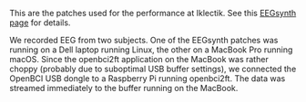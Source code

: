 This are the patches used for the performance at Iklectik.
See this [EEGsynth page](http://www.eegsynth.org/?p=1432) for details.

We recorded EEG from two subjects. One of the EEGsynth patches was running on a
Dell laptop running Linux, the other on a MacBook Pro running macOS. Since the
openbci2ft application on the MacBook was rather choppy (probably due to
suboptimal USB buffer settings), we connected the OpenBCI USB dongle to a
Raspberry Pi running openbci2ft. The data was streamed immediately to the
buffer running on the MacBook.
